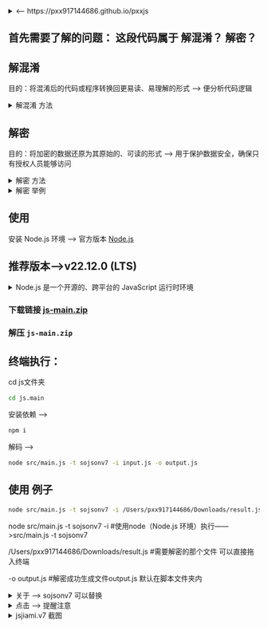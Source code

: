 <details>
<summary> <-- https://pxx917144686.github.io/pxxjs</summary>

[![Preview](./xx/4.png)](https://pxx917144686.github.io/pxxjs/)
</details> 


## 首先需要了解的问题：  这段代码属于  解混淆？ 解密？

## 解混淆
   目的：将混淆后的代码或程序转换回更易读、易理解的形式  ——> 便分析代码逻辑
<details>
<summary>解混淆 方法</summary>

静态分析：分析代码结构、控制流、数据流; 
 
代码模式识别：识别混淆模式，如无意义的变量名、冗余代码; 
 
变量和函数重命名：为混淆的变量和函数赋予有意义的名称; 
 
控制流还原：简化和重构复杂的控制流结构;
</details>

## 解密
   目的：将加密的数据还原为其原始的、可读的形式   ——> 用于保护数据安全，确保只有授权人员能够访问
<details>
<summary>解密 方法</summary>

使用密钥：对于对称加密，使用相同的密钥进行解密；对于非对称加密，使用对应的私钥进行解密；

算法逆过程：应用加密算法的逆过程，如AES、RSA
</details>
<details>
<summary>解密 举例</summary>

Base64编码的数据 ——> var _0x152e = "akx0VmY=", "YnJlYWs=", ...

字符串编码 ——> 代码中有大量看似随机的字符串，如"akx0VmY="、"YnJlYWs="等。这些字符串可能是经过Base64等编码方式加密的数据

动态代码执行 ——> Function、eval 使得代码的真实意图更难被直接看懂

变量函数命名 ——> _0x152e、_0x27328c

</details>

## 使用

安装 Node.js 环境 ——> 官方版本  [Node.js](https://nodejs.org/zh-cn/download/prebuilt-installer)

## 推荐版本——>v22.12.0 (LTS)
<details>
<summary>Node.js 是一个开源的、跨平台的 JavaScript 运行时环境</summary>
Node.js 是一个开源的、跨平台的 JavaScript 运行时环境，允许开发者使用 JavaScript 在服务器端运行代码，从而构建各种网络应用，如网站、API、实时聊天应用等。它基于 Chrome 的 V8 引擎，具有高性能和高效的事件驱动架构，非常适合构建可扩展的网络应用。

LTS 是 Long Term Support（长期支持）的缩写。在 Node.js 的版本发布周期中，LTS 版本指的是那些经过充分测试、稳定且适合用于生产环境的版本。这些版本会在较长的时间内（通常是 30 个月）获得官方的维护和支持

大多数教程和学习资料都是基于 LTS 版本编写的

![Preview](./xx/5.png)
</details>   

### 下载链接 [js-main.zip](https://github.com/pxx917144686/js/archive/refs/heads/main.zip)
### 解压 `js-main.zip`
## 终端执行：
   cd js文件夹
```bash
cd js.main
```

  安装依赖  ——> 
```bash
npm i
```
  解码 ——>
```bash
node src/main.js -t sojsonv7 -i input.js -o output.js
```

## 使用 例子
```bash
node src/main.js -t sojsonv7 -i /Users/pxx917144686/Downloads/result.js -o output.js
```

node src/main.js -t sojsonv7 -i     #使用node（Node.js 环境）执行——>src/main.js -t sojsonv7

/Users/pxx917144686/Downloads/result.js   #需要解密的那个文件  可以直接拖入终端

-o output.js     #解密成功生成文件output.js 默认在脚本文件夹内

<details>
<summary>关于 ——> sojsonv7   可以替换</summary>

👇
* common (高频局部的混淆)
* jjencode  (sojson.com 版本)
* sojson  （jsjiami.v6 版本）
* sojsonv7 （jsjiami.v7 版本）
* obfuscator  （市面上通用加密）
</details> 

<details>
<summary>点击 ——> 提醒注意</summary>
注意:

* 文件中不能包含除混淆代码以外的内容（非混淆代码）

* 默认输出 ——> 文件为`output.js`
</details> 

<details>
<summary>jsjiami.v7 截图</summary>

jsjiami.com.v7 版本  👉  https://raw.githubusercontent.com/Yu9191/Rewrite/refs/heads/main/PDFexpert.js

![Preview](./xx/1.jpg)

👇
![Preview](./xx/2.jpg)

👇
![Preview](./xx/3.jpg)

</details> 

